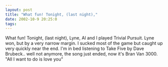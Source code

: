 ```yaml
---
layout: post
title: "What fun! Tonight, (last night),"
date: 2002-10-9 20:25:0
tags: 
---
```


What fun! Tonight, (last night), Lyne, Al and I played Trivial Pursuit. Lyne won, but by a very narrow margin. I sucked most of the game but caught up very quickly near the end. I'm in bed listening to Take Five by Dave Brubeck.. well not anymore, the song just ended, now it's Bran Van 3000. "All I want to do is love you"

